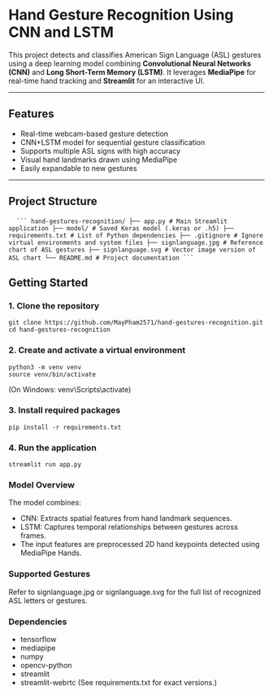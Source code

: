 # Hand Gesture Recognition Using CNN and LSTM

This project detects and classifies American Sign Language (ASL) gestures using a deep learning model combining **Convolutional Neural Networks (CNN)** and **Long Short-Term Memory (LSTM)**. It leverages **MediaPipe** for real-time hand tracking and **Streamlit** for an interactive UI.

---

## Features

- Real-time webcam-based gesture detection
- CNN+LSTM model for sequential gesture classification
- Supports multiple ASL signs with high accuracy
- Visual hand landmarks drawn using MediaPipe
- Easily expandable to new gestures

---

## Project Structure
<pre> <code> ``` hand-gestures-recognition/ ├── app.py # Main Streamlit application ├── model/ # Saved Keras model (.keras or .h5) ├── requirements.txt # List of Python dependencies ├── .gitignore # Ignore virtual environments and system files ├── signlanguage.jpg # Reference chart of ASL gestures ├── signlanguage.svg # Vector image version of ASL chart └── README.md # Project documentation ``` </code> </pre>

## Getting Started

### 1. Clone the repository

```
git clone https://github.com/MayPham2571/hand-gestures-recognition.git
cd hand-gestures-recognition
```
### 2. Create and activate a virtual environment
```
python3 -m venv venv
source venv/bin/activate  
```
(On Windows: venv\Scripts\activate)

### 3. Install required packages
```
pip install -r requirements.txt
```
### 4. Run the application
```
streamlit run app.py
```
### Model Overview

The model combines:
- CNN: Extracts spatial features from hand landmark sequences.
- LSTM: Captures temporal relationships between gestures across frames.
- The input features are preprocessed 2D hand keypoints detected using MediaPipe Hands.

###  Supported Gestures
Refer to signlanguage.jpg or signlanguage.svg for the full list of recognized ASL letters or gestures.

###  Dependencies
- tensorflow
- mediapipe
- numpy
- opencv-python
- streamlit
- streamlit-webrtc
(See requirements.txt for exact versions.)

